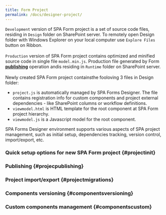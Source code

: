 ```yaml
---
title: Form Project
permalink: /docs/designer-project/
---
```


<code>Development</code> version of SPA Form project is a set of source code files, residing in <code>Design</code> folder on SharePoint server. To remotely open Design folder with Windows Explorer on your local computer use <code>Explore Files</code> button on Ribbon.
<br/>
<br/>
<code>Production</code> version of SPA Form project contains optimized and minified source code in single file <code>model.min.js</code>. Production file generated by Form <b>[publishing](#projecpublishing)</b> operation andis residing in <code>Runtime</code> folder on SharePoint server.
<br/>
<br/>
Newly created SPA Form project containsthe fooloving 3 files in Design folder: 
* <code>project.js</code> is automatically managed by SPA Forms Designer. The file contains registration info for custom components and project external dependencies - like SharePoint columns or workflow definitions.
* <code>viewmodel.html</code> is HTML template for the root component at SPA Form project hierarchy.
* <code>viewmodel.js</code> is a Javascript model for the root component.

SPA Forms Designer environment supports various aspects of SPA project management, such as initial setup, dependencies tracking, version control, import/export, etc.

###  Quick setup options for new SPA Form project {#projectinit}

###  Publishing {#projecpublishing}

###  Project import/export {#projectmigrations}

###  Components versioning {#componentsversioning}

###  Custom components management {#componentscustom}

